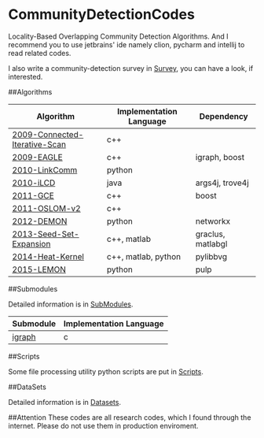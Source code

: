 # CommunityDetectionCodes
Locality-Based Overlapping Community Detection Algorithms. 
And I recommend you to use jetbrains' ide namely clion, pycharm and intellij to 
read related codes. 

I also write a community-detection survey in [Survey](Survey), you can have a look, if interested. 

##Algorithms

Algorithm | Implementation Language | Dependency
--- | --- | ---
[2009-Connected-Iterative-Scan](2009-Connected-Iterative-Scan) | c++ |
[2009-EAGLE](2009-EAGLE) | c++ | igraph, boost
[2010-LinkComm](2010-LinkCommunity) | python| 
[2010-iLCD](2010-iLCD) | java | args4j, trove4j
[2011-GCE](2011-GCE) | c++ | boost
[2011-OSLOM-v2](2011-OSLOM-v2) | c++ |
[2012-DEMON](2012-DEMON) | python | networkx
[2013-Seed-Set-Expansion](2013-Seed-Set-Expansion) | c++, matlab | graclus, matlabgl
[2014-Heat-Kernel](2014-Heat-Kernel) | c++, matlab, python | pylibbvg 
[2015-LEMON](2015-LEMON) | python | pulp

##Submodules

Detailed information is in [SubModules](SubModules).

Submodule | Implementation Language
--- | ---
[igraph](https://github.com/igraph/igraph) | c

##Scripts

Some file processing utility python scripts are put in [Scripts](Scripts).

##DataSets

Detailed information is in [Datasets](Datasets).

##Attention
These codes are all research codes, which I found through the internet. Please do not use them in production enviroment.
